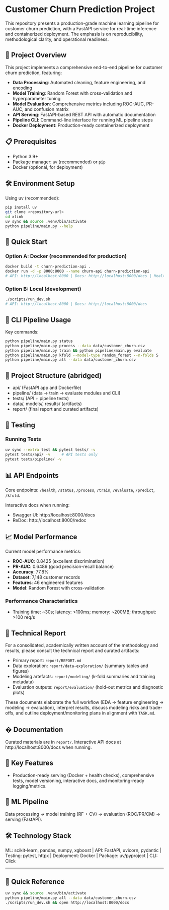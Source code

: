 # Customer Churn Prediction Project

This repository presents a production-grade machine learning pipeline for customer churn prediction, with a FastAPI service for real-time inference and containerized deployment. The emphasis is on reproducibility, methodological clarity, and operational readiness.

## 🎯 Project Overview

This project implements a comprehensive end-to-end pipeline for customer churn prediction, featuring:

- **Data Processing**: Automated cleaning, feature engineering, and encoding
- **Model Training**: Random Forest with cross-validation and hyperparameter tuning
- **Model Evaluation**: Comprehensive metrics including ROC-AUC, PR-AUC, and confusion matrix
- **API Serving**: FastAPI-based REST API with automatic documentation
- **Pipeline CLI**: Command-line interface for running ML pipeline steps
- **Docker Deployment**: Production-ready containerized deployment

## 📋 Prerequisites

- Python 3.9+
- Package manager: `uv` (recommended) or `pip`
- Docker (optional, for deployment)

## 🛠 Environment Setup

Using uv (recommended):
```bash
pip install uv
git clone <repository-url>
cd xlink
uv sync && source .venv/bin/activate
python pipeline/main.py --help
```

## 🚀 Quick Start

### Option A: Docker (recommended for production)
```bash
docker build -t churn-prediction-api .
docker run -d -p 8000:8000 --name churn-api churn-prediction-api
# API: http://localhost:8000 | Docs: http://localhost:8000/docs | Health: /health
```

### Option B: Local (development)
```bash
./scripts/run_dev.sh
# API: http://localhost:8000 | Docs: http://localhost:8000/docs
```

## 🔧 CLI Pipeline Usage

Key commands:
```bash
python pipeline/main.py status
python pipeline/main.py process --data data/customer_churn.csv
python pipeline/main.py train && python pipeline/main.py evaluate
python pipeline/main.py kfold --model-type random_forest --n-folds 5
python pipeline/main.py all --data data/customer_churn.csv
```

## 📁 Project Structure (abridged)

- api/ (FastAPI app and Dockerfile)
- pipeline/ (data → train → evaluate modules and CLI)
- tests/ (API + pipeline tests)
- data/, models/, results/ (artifacts)
- report/ (final report and curated artifacts)

## 🧪 Testing

### Running Tests
```bash
uv sync --extra test && pytest tests/ -v
pytest tests/api/ -v     # API tests only
pytest tests/pipeline/ -v
```



## 📊 API Endpoints

Core endpoints: `/health`, `/status`, `/process`, `/train`, `/evaluate`, `/predict`, `/kfold`.

Interactive docs when running:
- Swagger UI: http://localhost:8000/docs
- ReDoc: http://localhost:8000/redoc



## 📈 Model Performance

Current model performance metrics:

- **ROC-AUC**: 0.8425 (excellent discrimination)
- **PR-AUC**: 0.6489 (good precision-recall balance)  
- **Accuracy**: 77.8%
- **Dataset**: 7,148 customer records
- **Features**: 46 engineered features
- **Model**: Random Forest with cross-validation

### Performance Characteristics

- Training time: ~30s; latency: <100ms; memory: ~200MB; throughput: >100 req/s

## 📑 Technical Report

For a consolidated, academically written account of the methodology and results, please consult the technical report and curated artifacts:

- Primary report: `report/REPORT.md`
- Data exploration: `report/data-exploration/` (summary tables and figures)
- Modeling artefacts: `report/modeling/` (k-fold summaries and training metadata)
- Evaluation outputs: `report/evaluation/` (hold-out metrics and diagnostic plots)

These documents elaborate the full workflow (EDA → feature engineering → modeling → evaluation), interpret results, discuss modeling risks and trade-offs, and outline deployment/monitoring plans in alignment with `TASK.md`.



## � Documentation

Curated materials are in `report/`. Interactive API docs at http://localhost:8000/docs when running.

## 🎯 Key Features

- Production-ready serving (Docker + health checks), comprehensive tests, model versioning, interactive docs, and monitoring-ready logging/metrics.

## 🔬 ML Pipeline

Data processing → model training (RF + CV) → evaluation (ROC/PR/CM) → serving (FastAPI).

## 🛠 Technology Stack

ML: scikit-learn, pandas, numpy, xgboost | API: FastAPI, uvicorn, pydantic | Testing: pytest, httpx | Deployment: Docker | Package: uv/pyproject | CLI: Click

---

## 🚀 Quick Reference
```bash
uv sync && source .venv/bin/activate
python pipeline/main.py all --data data/customer_churn.csv
./scripts/run_dev.sh && open http://localhost:8000/docs
```